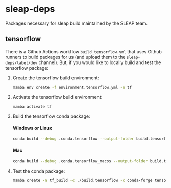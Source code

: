 # sleap-deps
Packages necessary for sleap build maintained by the SLEAP team.

## tensorflow

There is a Github Actions workflow `build_tensorflow.yml` that uses Github runners to build packages for us (and upload them to the `sleap-deps/label/dev` channel). But, if you would like to locally build and test the tensorflow package:

1. Create the tensorflow build environment:

    ```bash
    mamba env create -f environment.tensorflow.yml -n tf
    ```

2. Activate the tensorflow build environment:

    ```bash
    mamba activate tf
    ```

3. Build the tensorflow conda package:

    #### Windows or Linux

    ```bash
    conda build --debug .conda.tensorflow --output-folder build.tensorflow -c conda-forge
    ```

    #### Mac

    ```bash
    conda build --debug .conda.tensorflow_macos --output-folder build.tensorflow -c conda-forge
    ```

4. Test the conda package:

    ```bash
    mamba create -n tf_build -c ./build.tensorflow -c conda-forge tensorflow
    ```
